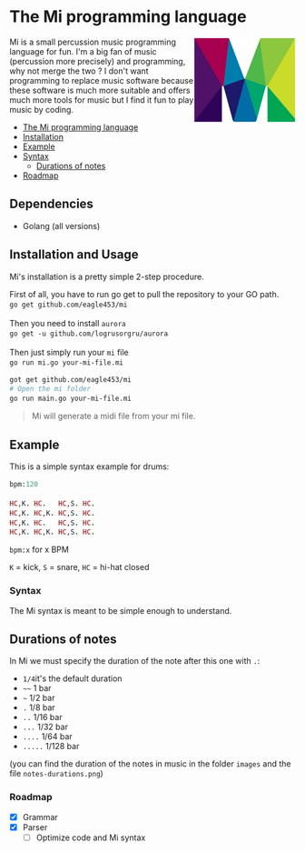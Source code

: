 # The Mi programming language

<img align="right" src="images/mi.png" title="Mi logo" height=150>

Mi is a small percussion music programming language for fun.
I'm a big fan of music (percussion more precisely) and programming, why not merge the two ?
I don't want programming to replace music software because these software is much more suitable and offers much more tools for music but I find it fun to play music by coding.

- [The Mi programming language](#the-mi-programming-langugae)
- [Installation](#installation)
- [Example](#example)
- [Syntax](#syntax)
    - [Durations of notes](#durations-of-notes)
- [Roadmap](#roadmap)

## Dependencies

- Golang (all versions)

## Installation and Usage

Mi's installation is a pretty simple 2-step procedure.

First of all, you have to run go get to pull the repository to your GO path.<br>
```go get github.com/eagle453/mi```<br><br>
Then you need to install `aurora`<br>
```go get -u github.com/logrusorgru/aurora```<br><br>
Then just simply run your `mi` file<br>
```go run mi.go your-mi-file.mi```

```bash
got get github.com/eagle453/mi
# Open the mi folder
go run main.go your-mi-file.mi
```

> Mi will generate a midi file from your mi file.

## Example

This is a simple syntax example for drums:

```ruby
bpm:120

HC,K. HC.   HC,S. HC.
HC,K. HC,K. HC,S. HC.
HC,K. HC.   HC,S. HC.
HC,K. HC,K. HC,S. HC.
```

`bpm:x` for x BPM

`K` = kick, `S` = snare, `HC` = hi-hat closed

### Syntax

The Mi syntax is meant to be simple enough to understand.

## Durations of notes

In Mi we must specify the duration of the note after this one with `.`:

- `1/4`it's the default duration
- `~~` 1 bar
- `~` 1/2 bar
- `.` 1/8 bar
- `..` 1/16 bar
- `...` 1/32 bar
- `....` 1/64 bar
- `.....` 1/128 bar

(you can find the duration of the notes in music in the folder `images` and the file `notes-durations.png`)

### Roadmap

- [x] Grammar
- [x] Parser
    - [ ] Optimize code and Mi syntax
